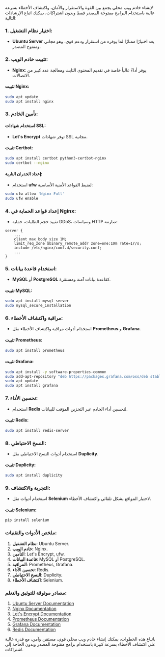 لإنشاء خادم ويب محلي يجمع بين القوة والاستقرار والأمان، واكتشاف الأخطاء بسرعة عالية باستخدام البرامج مفتوحة المصدر فقط وبدون اشتراكات، يمكنك اتباع الإرشادات التالية:

### 1. اختيار نظام التشغيل:
- **Ubuntu Server** يعد اختيارًا ممتازًا لما يوفره من استقرار ودعم قوي، وهو مجاني ومفتوح المصدر.

### 2. تثبيت خادم الويب:
- **Nginx**: يوفر أداءً عالياً خاصة في تقديم المحتوى الثابت ومعالجة عدد كبير من الاتصالات.

#### تثبيت Nginx:
```bash
sudo apt update
sudo apt install nginx
```

### 3. تأمين الخادم:
#### استخدام شهادات SSL:
- **Let's Encrypt** توفر شهادات SSL مجانية.

#### تثبيت Certbot:
```bash
sudo apt install certbot python3-certbot-nginx
sudo certbot --nginx
```

#### إعداد الجدران النارية:
- استخدام **ufw** لضبط القواعد الأمنية الأساسية:
```bash
sudo ufw allow 'Nginx Full'
sudo ufw enable
```

### 4. إعداد قواعد الحماية في Nginx:
- تقييد حجم الطلبات، حماية DDoS، وسياسات HTTP صارمة:
```nginx
server {
    ...
    client_max_body_size 1M;
    limit_req_zone $binary_remote_addr zone=one:10m rate=1r/s;
    include /etc/nginx/conf.d/security.conf;
    ...
}
```

### 5. استخدام قاعدة بيانات:
- **MySQL** أو **PostgreSQL** كقاعدة بيانات آمنة ومستقرة.

#### تثبيت MySQL:
```bash
sudo apt install mysql-server
sudo mysql_secure_installation
```

### 6. مراقبة واكتشاف الأخطاء:
- استخدام أدوات مراقبة واكتشاف الأخطاء مثل **Prometheus** و **Grafana**.

#### تثبيت Prometheus:
```bash
sudo apt install prometheus
```

#### تثبيت Grafana:
```bash
sudo apt install -y software-properties-common
sudo add-apt-repository "deb https://packages.grafana.com/oss/deb stable main"
sudo apt update
sudo apt install grafana
```

### 7. تحسين الأداء:
- استخدام **Redis** لتحسين أداء الخادم عبر التخزين المؤقت للبيانات.

#### تثبيت Redis:
```bash
sudo apt install redis-server
```

### 8. النسخ الاحتياطي:
- استخدام أدوات النسخ الاحتياطي مثل **Duplicity**.

#### تثبيت Duplicity:
```bash
sudo apt install duplicity
```

### 9. التجربة والاكتشاف:
- استخدام أدوات مثل **Selenium** لاختبار المواقع بشكل تلقائي واكتشاف الأخطاء.

#### تثبيت Selenium:
```bash
pip install selenium
```

### ملخص الأدوات والتقنيات:
1. **نظام التشغيل**: Ubuntu Server.
2. **خادم الويب**: Nginx.
3. **التأمين**: Let's Encrypt, ufw.
4. **قاعدة البيانات**: MySQL أو PostgreSQL.
5. **المراقبة**: Prometheus, Grafana.
6. **تحسين الأداء**: Redis.
7. **النسخ الاحتياطي**: Duplicity.
8. **اكتشاف الأخطاء**: Selenium.

### مصادر موثوقة للتوثيق والتعلم:
1. [Ubuntu Server Documentation](https://ubuntu.com/server/docs)
2. [Nginx Documentation](https://nginx.org/en/docs/)
3. [Let's Encrypt Documentation](https://letsencrypt.org/docs/)
4. [Prometheus Documentation](https://prometheus.io/docs/)
5. [Grafana Documentation](https://grafana.com/docs/)
6. [Redis Documentation](https://redis.io/documentation)

باتباع هذه الخطوات، يمكنك إنشاء خادم ويب محلي قوي، مستقر، وآمن، مع قدرة عالية على اكتشاف الأخطاء بسرعة كبيرة باستخدام برامج مفتوحة المصدر وبدون الحاجة إلى اشتراكات.
